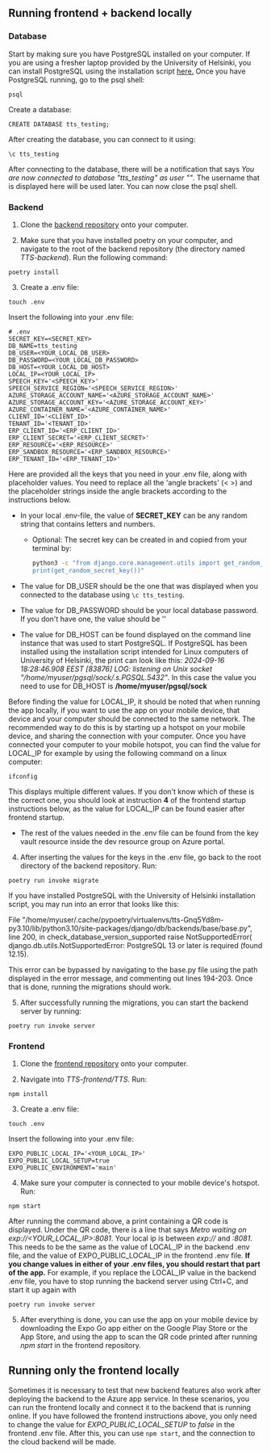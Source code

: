 ## Running frontend + backend locally

### Database

Start by making sure you have PostgreSQL installed on your computer. 
If you are using a fresher laptop provided by the University of Helsinki, 
you can install PostgreSQL using the installation script [here.](https://github.com/hy-tsoha/local-pg)
Once you have PostgreSQL running, go to the psql shell: 

```
psql
```

Create a database:

```
CREATE DATABASE tts_testing;
```

After creating the database, you can connect to it using:

```
\c tts_testing
```

After connecting to the database, there will be a notification that says 
*You are now connected to database "tts_testing" as user "<your-username>"*. 
The username that is displayed here will be used later. You can now close the psql shell.


### Backend

1. Clone the [backend repository](https://github.com/Ohtu-Tyoturvallisuus/TTS-backend) 
onto your computer.

2. Make sure that you have installed poetry on your computer, and navigate to 
the root of the backend repository (the directory named *TTS-backend*).
Run the following command:

```
poetry install
```

3. Create a .env file:

```
touch .env
```

Insert the following into your .env file:

```
# .env
SECRET_KEY=<SECRET_KEY>
DB_NAME=tts_testing
DB_USER=<YOUR_LOCAL_DB_USER>
DB_PASSWORD=<YOUR_LOCAL_DB_PASSWORD>
DB_HOST=<YOUR_LOCAL_DB_HOST>
LOCAL_IP=<YOUR_LOCAL_IP>
SPEECH_KEY='<SPEECH_KEY>'
SPEECH_SERVICE_REGION='<SPEECH_SERVICE_REGION>'
AZURE_STORAGE_ACCOUNT_NAME='<AZURE_STORAGE_ACCOUNT_NAME>'
AZURE_STORAGE_ACCOUNT_KEY='<AZURE_STORAGE_ACCOUNT_KEY>'
AZURE_CONTAINER_NAME='<AZURE_CONTAINER_NAME>'
CLIENT_ID='<CLIENT_ID>'
TENANT_ID='<TENANT_ID>'
ERP_CLIENT_ID='<ERP_CLIENT_ID>'
ERP_CLIENT_SECRET='<ERP_CLIENT_SECRET>'
ERP_RESOURCE='<ERP_RESOURCE>'
ERP_SANDBOX_RESOURCE='<ERP_SANDBOX_RESOURCE>'
ERP_TENANT_ID='<ERP_TENANT_ID>'
```

Here are provided all the keys that you need in your .env file, along with 
placeholder values. You need to replace all the 'angle brackets' (< >) 
and the placeholder strings inside the angle brackets according to the instructions 
below.

- In your local .env-file, the value of **SECRET_KEY** can be any random string 
that contains letters and numbers.
    - Optional: The secret key can be created in and copied from your terminal by:
        ```bash
        python3 -c "from django.core.management.utils import get_random_secret_key;
        print(get_random_secret_key())"
        ```

- The value for DB_USER should be the one that was displayed when you connected 
to the database using `\c tts_testing`.

- The value for DB_PASSWORD should be your local database password.
If you don't have one, the value should be ''

- The value for DB_HOST can be found displayed on the command line instance 
that was used to start PostgreSQL. If PostgreSQL has been installed using 
the installation script intended for Linux computers of University of Helsinki, 
the print can look like this: 
*2024-09-16 18:28:46.908 EEST [83876] LOG:  listening on Unix socket "/home/myuser/pgsql/sock/.s.PGSQL.5432"*.
In this case the value you need to use for DB_HOST is 
**/home/myuser/pgsql/sock**


Before finding the value for LOCAL_IP, it should be noted that when running 
the app locally, if you want to use the app on your mobile device, that device 
and your computer should be connected to the same network. The recommended 
way to do this is by starting up a hotspot on your mobile device, and sharing 
the connection with your computer. Once you have connected your computer 
to your mobile hotspot, you can find the value for LOCAL_IP for example by 
using the following command on a linux computer:

```
ifconfig
```

This displays multiple different values. If you don't know which of these is 
the correct one, you should look at instruction **4** of the frontend startup 
instructions below, as the value for LOCAL_IP can be found easier after 
frontend startup.

- The rest of the values needed in the .env file can be found from the key 
vault resource inside the dev resource group on Azure portal.


4. After inserting the values for the keys in the .env file, go back to the root 
directory of the backend repository. Run: 

```
poetry run invoke migrate
```

If you have installed PostgreSQL with the University of Helsinki installation 
script, you may run into an error that looks like this:

File "/home/myuser/.cache/pypoetry/virtualenvs/tts-Gnq5Yd8m-py3.10/lib/python3.10/site-packages/django/db/backends/base/base.py", line 200, in check_database_version_supported
    raise NotSupportedError(
django.db.utils.NotSupportedError: PostgreSQL 13 or later is required (found 12.15).

This error can be bypassed by navigating to the base.py file using the path 
displayed in the error message, and commenting out lines 194-203. Once that 
is done, running the migrations should work.

5. After successfully running the migrations, you can start the backend server 
by running:

```
poetry run invoke server
```


### Frontend

1. Clone the [frontend repository](https://github.com/Ohtu-Tyoturvallisuus/TTS-frontend) 
onto your computer.

2. Navigate into *TTS-frontend/TTS*. Run:

```
npm install
```

3. Create a .env file:

```
touch .env
```

Insert the following into your .env file:

```
EXPO_PUBLIC_LOCAL_IP='<YOUR_LOCAL_IP>'
EXPO_PUBLIC_LOCAL_SETUP=true
EXPO_PUBLIC_ENVIRONMENT='main'
```

4. Make sure your computer is connected to your mobile device's hotspot. Run:

```
npm start
```

After running the command above, a print containing a QR code is displayed. 
Under the QR code, there is a line that says 
*Metro waiting on exp://<YOUR_LOCAL_IP>:8081*. 
Your local ip is between *exp://* and *:8081*. This needs to be the same as the 
value of LOCAL_IP in the backend .env file, and the value of EXPO_PUBLIC_LOCAL_IP 
in the frontend .env file. 
**If you change values in either of your .env files, you should restart that part of the app.** 
For example, if you replace the LOCAL_IP value in the backend .env file, you 
have to stop running the backend server using Ctrl+C, and start it up again 
with 

```
poetry run invoke server
```

5. After everything is done, you can use the app on your mobile device by 
downloading the Expo Go app either on the Google Play Store or the App Store, 
and using the app to scan the QR code printed after running *npm start* in the 
frontend repository.


## Running only the frontend locally

Sometimes it is necessary to test that new backend features also work after 
deploying the backend to the Azure app service. In these scenarios, you can 
run the frontend locally and connect it to the backend that is running online. 
If you have followed the frontend instructions above, you only need to change 
the value for *EXPO_PUBLIC_LOCAL_SETUP* to *false* in the frontend .env file. 
After this, you can use `npm start`, and the connection to the cloud backend 
will be made.
